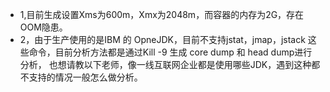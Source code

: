 - 1,目前生成设置Xms为600m，Xmx为2048m，而容器的内存为2G，存在OOM隐患。
- 2，由于生产使用的是IBM 的 OpneJDK，目前不支持jstat，jmap，jstack 这些命令，目前分析方法都是通过Kill -9 生成 core dump 和 head dump进行分析，
   也想请教以下老师，像一线互联网企业都是使用哪些JDK，遇到这种都不支持的情况一般怎么做分析。